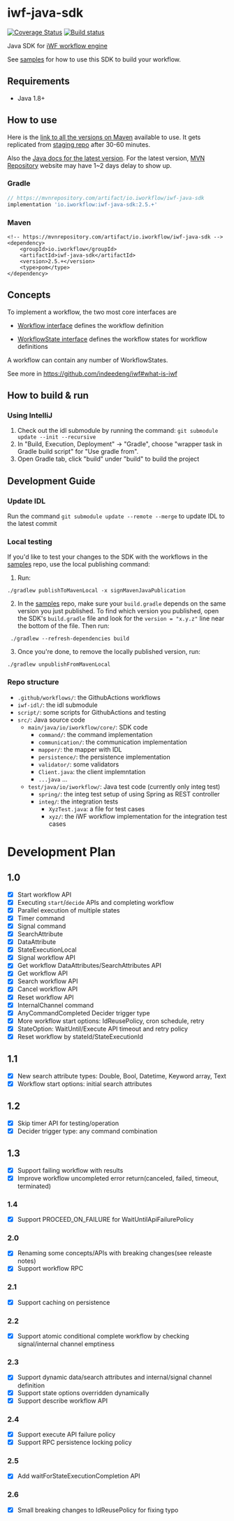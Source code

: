 # iwf-java-sdk
[![Coverage Status](https://codecov.io/github/indeedeng/iwf-java-sdk/coverage.svg?branch=main)](https://app.codecov.io/gh/indeedeng/iwf-java-sdk/branch/main)
[![Build status](https://github.com/indeedeng/iwf-java-sdk/actions/workflows/ci-integ-test.yml/badge.svg?branch=main)](https://github.com/indeedeng/iwf-java-sdk/actions/workflows/ci-integ-test.yml)

Java SDK for [iWF workflow engine](https://github.com/indeedeng/iwf)

See [samples](https://github.com/indeedeng/iwf-java-samples) for how to use this SDK to build your workflow.

## Requirements

- Java 1.8+

## How to use

Here is
the [link to all the versions on Maven](https://repo1.maven.org/maven2/io/iworkflow/iwf-java-sdk/) available to use. It gets replicated from [staging repo](https://s01.oss.sonatype.org/content/repositories/releases/io/iworkflow/iwf-java-sdk/) after 30-60 minutes.

Also the [Java docs for the latest version](https://www.javadoc.io/doc/io.iworkflow/iwf-java-sdk/latest/index.html).
For the latest version, [MVN Repository](https://mvnrepository.com/artifact/io.iworkflow/iwf-java-sdk) website may have
1~2 days delay to show up.

### Gradle

```gradle
// https://mvnrepository.com/artifact/io.iworkflow/iwf-java-sdk
implementation 'io.iworkflow:iwf-java-sdk:2.5.+'
```

### Maven

```
<!-- https://mvnrepository.com/artifact/io.iworkflow/iwf-java-sdk -->
<dependency>
    <groupId>io.iworkflow</groupId>
    <artifactId>iwf-java-sdk</artifactId>
    <version>2.5.+</version>
    <type>pom</type>
</dependency>

```

## Concepts

To implement a workflow, the two most core interfaces are

* [Workflow interface](https://github.com/indeedeng/iwf-java-sdk/blob/main/src/main/java/io/iworkflow/core/ObjectWorkflow.java)
  defines the workflow definition

* [WorkflowState interface](https://github.com/indeedeng/iwf-java-sdk/blob/main/src/main/java/io/iworkflow/core/WorkflowState.java)
  defines the workflow states for workflow definitions

A workflow can contain any number of WorkflowStates.

See more in https://github.com/indeedeng/iwf#what-is-iwf

## How to build & run

### Using IntelliJ

1. Check out the idl submodule by running the command: `git submodule update --init --recursive`
2. In "Build, Execution, Deployment" -> "Gradle", choose "wrapper task in Gradle build script" for "Use gradle from".
3. Open Gradle tab, click "build" under "build" to build the project

## Development Guide

### Update IDL

Run the command `git submodule update --remote --merge` to update IDL to the latest commit

### Local testing

If you'd like to test your changes to the SDK with the workflows in the [samples](https://github.com/indeedeng/iwf-java-samples) repo, 
use the local publishing command:

1. Run:
  ```
  ./gradlew publishToMavenLocal -x signMavenJavaPublication
  ```

2. In the [samples](https://github.com/indeedeng/iwf-java-samples) repo, make sure your `build.gradle` depends on the same version you just published. To find which version you published, open the SDK's `build.gradle` file and look for the `version = "x.y.z"` line near the bottom of the file. Then run:
  ```
   ./gradlew --refresh-dependencies build
  ```

3. Once you're done, to remove the locally published version, run:
  ```
  ./gradlew unpublishFromMavenLocal
  ```

### Repo structure
* `.github/workflows/`: the GithubActions workflows
* `iwf-idl/`: the idl submodule
* `script/`: some scripts for GithubActions and testing
* `src/`: Java source code
  * `main/java/io/iworkflow/core/`: SDK code
    * `command/`: the command implementation
    * `communication/`: the communication implementation
    * `mapper/`: the mapper with IDL
    * `persistence/`: the persistence implementation
    * `validator/`: some validators
    * `Client.java`: the client implemntation
    * `...java` ...
  * `test/java/io/iworkflow/`: Java test code (currently only integ test)
    * `spring/`: the integ test setup of using Spring as REST controller
    * `integ/`: the integration tests
      * `XyzTest.java`: a file for test cases
      * `xyz/`: the iWF workflow implementation for the integration test cases

# Development Plan

## 1.0

- [x] Start workflow API
- [x] Executing `start`/`decide` APIs and completing workflow
- [x] Parallel execution of multiple states
- [x] Timer command
- [x] Signal command
- [x] SearchAttribute
- [x] DataAttribute
- [x] StateExecutionLocal
- [x] Signal workflow API
- [x] Get workflow DataAttributes/SearchAttributes API
- [x] Get workflow API
- [x] Search workflow API
- [x] Cancel workflow API
- [x] Reset workflow API
- [x] InternalChannel command
- [x] AnyCommandCompleted Decider trigger type
- [x] More workflow start options: IdReusePolicy, cron schedule, retry
- [x] StateOption: WaitUntil/Execute API timeout and retry policy
- [x] Reset workflow by stateId/StateExecutionId

## 1.1

- [x] New search attribute types: Double, Bool, Datetime, Keyword array, Text
- [x] Workflow start options: initial search attributes

## 1.2

- [x] Skip timer API for testing/operation
- [x] Decider trigger type: any command combination

## 1.3

- [x] Support failing workflow with results
- [x] Improve workflow uncompleted error return(canceled, failed, timeout, terminated)

### 1.4

- [x] Support PROCEED_ON_FAILURE for WaitUntilApiFailurePolicy

### 2.0

- [x] Renaming some concepts/APIs with breaking changes(see releaste notes)
- [x] Support workflow RPC

### 2.1

- [x] Support caching on persistence

### 2.2

- [x] Support atomic conditional complete workflow by checking signal/internal channel emptiness

### 2.3

- [x] Support dynamic data/search attributes and internal/signal channel definition
- [x] Support state options overridden dynamically
- [x] Support describe workflow API

### 2.4

- [x] Support execute API failure policy
- [x] Support RPC persistence locking policy

### 2.5

- [x] Add waitForStateExecutionCompletion API

### 2.6

- [x] Small breaking changes to IdReusePolicy for fixing typo
